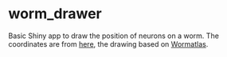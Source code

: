 
# worm_drawer

Basic Shiny app to draw the position of neurons on a worm. The coordinates are from [here](https://github.com/openworm/NeuroPAL), the drawing based on [Wormatlas](wormatlas.org).


